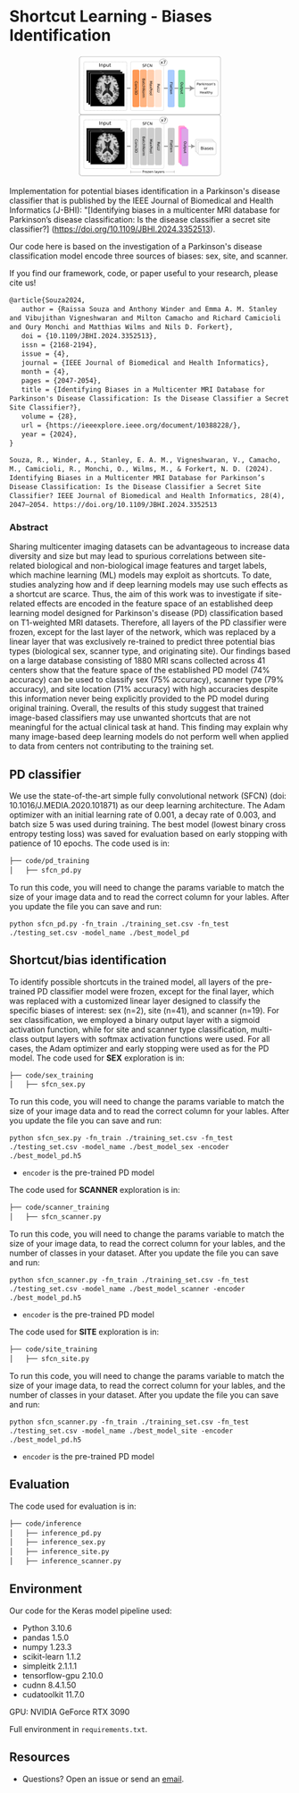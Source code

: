 # Shortcut Learning - Biases Identification
<div align="center">

</div>

<p align="center">
<img src="workflow.png?raw=true">
</p>


Implementation for potential biases identification in a Parkinson's disease classifier that is published by the IEEE Journal of Biomedical and Health Informatics (J-BHI): "[Identifying biases in a multicenter MRI database for  Parkinson’s disease classification: Is the disease classifier a secret site classifier?] (https://doi.org/10.1109/JBHI.2024.3352513).

Our code here is based on the investigation of a Parkinson's disease classification model encode three sources of biases: sex, site, and scanner.

If you find our framework, code, or paper useful to your research, please cite us!
```
@article{Souza2024,
   author = {Raissa Souza and Anthony Winder and Emma A. M. Stanley and Vibujithan Vigneshwaran and Milton Camacho and Richard Camicioli and Oury Monchi and Matthias Wilms and Nils D. Forkert},
   doi = {10.1109/JBHI.2024.3352513},
   issn = {2168-2194},
   issue = {4},
   journal = {IEEE Journal of Biomedical and Health Informatics},
   month = {4},
   pages = {2047-2054},
   title = {Identifying Biases in a Multicenter MRI Database for Parkinson's Disease Classification: Is the Disease Classifier a Secret Site Classifier?},
   volume = {28},
   url = {https://ieeexplore.ieee.org/document/10388228/},
   year = {2024},
}

```
```
Souza, R., Winder, A., Stanley, E. A. M., Vigneshwaran, V., Camacho, M., Camicioli, R., Monchi, O., Wilms, M., & Forkert, N. D. (2024). Identifying Biases in a Multicenter MRI Database for Parkinson’s Disease Classification: Is the Disease Classifier a Secret Site Classifier? IEEE Journal of Biomedical and Health Informatics, 28(4), 2047–2054. https://doi.org/10.1109/JBHI.2024.3352513
```

### Abstract 
Sharing multicenter imaging datasets can be advantageous to increase data diversity and size but may lead to spurious correlations between site-related biological and non-biological image features and target labels, which machine learning (ML) models may exploit as shortcuts. To date, studies analyzing how and if deep learning models may use such effects as a shortcut are scarce. Thus, the aim of this work was to investigate if site-related effects are encoded in the feature space of an established deep learning model designed for Parkinson's disease (PD) classification based on T1-weighted MRI datasets. Therefore, all layers of the PD classifier were frozen, except for the last layer of the network, which was replaced by a linear layer that was exclusively re-trained to predict three potential bias types (biological sex, scanner type, and originating site). Our findings based on a large database consisting of 1880 MRI scans collected across 41 centers show that the feature space of the established PD model (74% accuracy) can be used to classify sex (75% accuracy), scanner type (79% accuracy), and site location (71% accuracy) with high accuracies despite this information never being explicitly provided to the PD model during original training. Overall, the results of this study suggest that trained image-based classifiers may use unwanted shortcuts that are not meaningful for the actual clinical task at hand. This finding may explain why many image-based deep learning models do not perform well when applied to data from centers not contributing to the training set.  

## PD classifier
We use the state-of-the-art simple fully convolutional network (SFCN) (doi: 10.1016/J.MEDIA.2020.101871) as our deep learning architecture. The Adam optimizer with an initial learning rate of 0.001, a decay rate of 0.003, and batch size 5 was used during training. The best model (lowest binary cross entropy testing loss) was saved for evaluation based on early stopping with patience of 10 epochs. 
The code used is in: 
```bash
├── code/pd_training
│   ├── sfcn_pd.py

```
To run this code, you will need to change the params variable to match the size of your image data and to read the correct column for your lables. After you update the file you can save and run:
```
python sfcn_pd.py -fn_train ./training_set.csv -fn_test ./testing_set.csv -model_name ./best_model_pd
```

## Shortcut/bias identification
To identify possible shortcuts in the trained model, all layers of the pre-trained PD classifier model were frozen, except for the final layer, which was replaced with a customized linear layer designed to classify the specific biases of interest: sex (n=2), site (n=41), and scanner (n=19).
For sex classification, we employed a binary output layer with a sigmoid activation function, while for site and scanner type classification, multi-class output layers with softmax activation functions were used. For all cases, the Adam optimizer and early stopping were used as for the PD  model.
The code used for **SEX** exploration is in: 
```bash
├── code/sex_training
│   ├── sfcn_sex.py

```
To run this code, you will need to change the params variable to match the size of your image data and to read the correct column for your lables. After you update the file you can save and run:
```
python sfcn_sex.py -fn_train ./training_set.csv -fn_test ./testing_set.csv -model_name ./best_model_sex -encoder ./best_model_pd.h5
```
* `encoder` is the pre-trained PD model

The code used for **SCANNER** exploration is in: 
```bash
├── code/scanner_training
│   ├── sfcn_scanner.py

```
To run this code, you will need to change the params variable to match the size of your image data, to read the correct column for your lables, and the number of classes in your dataset. After you update the file you can save and run:
```
python sfcn_scanner.py -fn_train ./training_set.csv -fn_test ./testing_set.csv -model_name ./best_model_scanner -encoder ./best_model_pd.h5
```
* `encoder` is the pre-trained PD model
  
The code used for **SITE** exploration is in: 
```bash
├── code/site_training
│   ├── sfcn_site.py

```
To run this code, you will need to change the params variable to match the size of your image data, to read the correct column for your lables, and the number of classes in your dataset. After you update the file you can save and run:
```
python sfcn_scanner.py -fn_train ./training_set.csv -fn_test ./testing_set.csv -model_name ./best_model_site -encoder ./best_model_pd.h5
```
* `encoder` is the pre-trained PD model


## Evaluation
The code used for evaluation is in: 
```bash
├── code/inference
│   ├── inference_pd.py
│   ├── inference_sex.py
│   ├── inference_site.py
│   ├── inference_scanner.py
```

## Environment 
Our code for the Keras model pipeline used: 
* Python 3.10.6
* pandas 1.5.0
* numpy 1.23.3
* scikit-learn 1.1.2
* simpleitk 2.1.1.1
* tensorflow-gpu 2.10.0
* cudnn 8.4.1.50
* cudatoolkit 11.7.0

GPU: NVIDIA GeForce RTX 3090

Full environment in `requirements.txt`.


## Resources
* Questions? Open an issue or send an [email](mailto:raissa_souzadeandrad@ucalgary.ca?subject=Bias-exploration).
